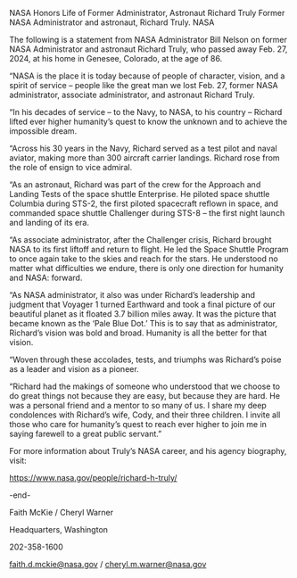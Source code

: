 NASA Honors Life of Former Administrator, Astronaut Richard Truly 
 Former NASA Administrator and astronaut, Richard Truly. NASA

The following is a statement from NASA Administrator Bill Nelson on former NASA Administrator and astronaut Richard Truly, who passed away Feb. 27, 2024, at his home in Genesee, Colorado, at the age of 86.

“NASA is the place it is today because of people of character, vision, and a spirit of service – people like the great man we lost Feb. 27, former NASA administrator, associate administrator, and astronaut Richard Truly.

“In his decades of service – to the Navy, to NASA, to his country – Richard lifted ever higher humanity’s quest to know the unknown and to achieve the impossible dream.

“Across his 30 years in the Navy, Richard served as a test pilot and naval aviator, making more than 300 aircraft carrier landings. Richard rose from the role of ensign to vice admiral.

“As an astronaut, Richard was part of the crew for the Approach and Landing Tests of the space shuttle Enterprise. He piloted space shuttle Columbia during STS-2, the first piloted spacecraft reflown in space, and commanded space shuttle Challenger during STS-8 – the first night launch and landing of its era.

“As associate administrator, after the Challenger crisis, Richard brought NASA to its first liftoff and return to flight. He led the Space Shuttle Program to once again take to the skies and reach for the stars. He understood no matter what difficulties we endure, there is only one direction for humanity and NASA: forward.

“As NASA administrator, it also was under Richard’s leadership and judgment that Voyager 1 turned Earthward and took a final picture of our beautiful planet as it floated 3.7 billion miles away. It was the picture that became known as the ‘Pale Blue Dot.’ This is to say that as administrator, Richard’s vision was bold and broad. Humanity is all the better for that vision.

“Woven through these accolades, tests, and triumphs was Richard’s poise as a leader and vision as a pioneer.

“Richard had the makings of someone who understood that we choose to do great things not because they are easy, but because they are hard. He was a personal friend and a mentor to so many of us. I share my deep condolences with Richard’s wife, Cody, and their three children. I invite all those who care for humanity’s quest to reach ever higher to join me in saying farewell to a great public servant.”

For more information about Truly’s NASA career, and his agency biography, visit:

https://www.nasa.gov/people/richard-h-truly/

-end-

Faith McKie / Cheryl Warner

Headquarters, Washington

202-358-1600

faith.d.mckie@nasa.gov / cheryl.m.warner@nasa.gov
